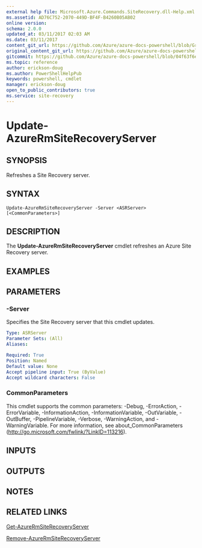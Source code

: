 ```yaml
---
external help file: Microsoft.Azure.Commands.SiteRecovery.dll-Help.xml
ms.assetid: AD76C752-2070-449D-BF4F-B4260B05AB02
online version:
schema: 2.0.0
updated_at: 03/11/2017 02:03 AM
ms.date: 03/11/2017
content_git_url: https://github.com/Azure/azure-docs-powershell/blob/Graham71305/azureps-cmdlets-docs/ResourceManager/AzureRM.SiteRecovery/v3.6.0/Update-AzureRmSiteRecoveryServer.md
original_content_git_url: https://github.com/Azure/azure-docs-powershell/blob/Graham71305/azureps-cmdlets-docs/ResourceManager/AzureRM.SiteRecovery/v3.6.0/Update-AzureRmSiteRecoveryServer.md
gitcommit: https://github.com/Azure/azure-docs-powershell/blob/04f63f6e685743ace2c57eb157574e34e8610b1c
ms.topic: reference
author: erickson-doug
ms.author: PowerShellHelpPub
keywords: powershell, cmdlet
manager: erickson-doug
open_to_public_contributors: true
ms.service: site-recovery
---
```


# Update-AzureRmSiteRecoveryServer

## SYNOPSIS
Refreshes a Site Recovery server.

## SYNTAX

```
Update-AzureRmSiteRecoveryServer -Server <ASRServer> [<CommonParameters>]
```

## DESCRIPTION
The **Update-AzureRmSiteRecoveryServer** cmdlet refreshes an Azure Site Recovery server.

## EXAMPLES

## PARAMETERS

### -Server
Specifies the Site Recovery server that this cmdlet updates.

```yaml
Type: ASRServer
Parameter Sets: (All)
Aliases: 

Required: True
Position: Named
Default value: None
Accept pipeline input: True (ByValue)
Accept wildcard characters: False
```

### CommonParameters
This cmdlet supports the common parameters: -Debug, -ErrorAction, -ErrorVariable, -InformationAction, -InformationVariable, -OutVariable, -OutBuffer, -PipelineVariable, -Verbose, -WarningAction, and -WarningVariable. For more information, see about_CommonParameters (http://go.microsoft.com/fwlink/?LinkID=113216).

## INPUTS

## OUTPUTS

## NOTES

## RELATED LINKS

[Get-AzureRmSiteRecoveryServer](./Get-AzureRmSiteRecoveryServer.md)

[Remove-AzureRmSiteRecoveryServer](./Remove-AzureRmSiteRecoveryServer.md)
